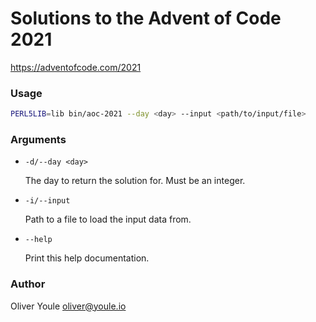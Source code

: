 # Solutions to the Advent of Code 2021

https://adventofcode.com/2021

### Usage

```bash
PERL5LIB=lib bin/aoc-2021 --day <day> --input <path/to/input/file>
```

### Arguments

- `-d/--day <day>`

    The day to return the solution for. Must be an integer.

- `-i/--input`

    Path to a file to load the input data from.

- `--help`

    Print this help documentation.

### Author

Oliver Youle <oliver@youle.io>
